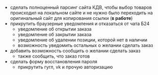 * сделать полноценный парсинг сайта КДВ, чтобы выбор товаров происходил на локальном сайте и не нужно было переходить на оригинальный сайт для копирования ссылки (**в работе**)
* прикрутить  браузерные уведомления и отказаться от чата Б24
    * уведомление об открытии заказа
    * уведомление об закрытии заказа
    * уведомление об удалении позиции, которой нет в наличии
    * возможность уведомить остальных о желании сделать заказ
* добавить возможность сообщить о желании сделать заказ
    * также сообщить, что заказ готов
* сделать форму восстановления пароля
    * прикрутить гугл, vk и прочую авторизацию
